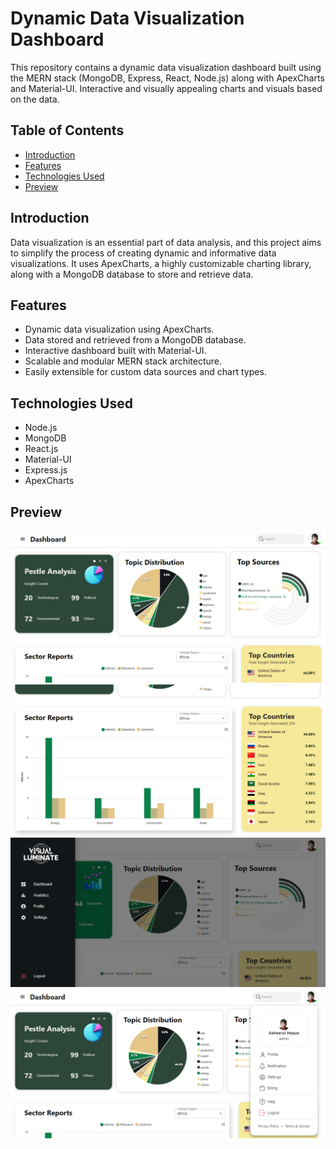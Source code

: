 
# Dynamic Data Visualization Dashboard

This repository contains a dynamic data visualization dashboard built using the MERN stack (MongoDB, Express, React, Node.js) along with ApexCharts and Material-UI. Interactive and visually appealing charts and visuals based on the data.

## Table of Contents

- [Introduction](#introduction)
- [Features](#features)
- [Technologies Used](#technologies-used)
- [Preview](#Preview)

## Introduction

Data visualization is an essential part of data analysis, and this project aims to simplify the process of creating dynamic and informative data visualizations. It uses ApexCharts, a highly customizable charting library, along with a MongoDB database to store and retrieve data.

## Features

- Dynamic data visualization using ApexCharts.
- Data stored and retrieved from a MongoDB database.
- Interactive dashboard built with Material-UI.
- Scalable and modular MERN stack architecture.
- Easily extensible for custom data sources and chart types.

## Technologies Used

- Node.js
- MongoDB
- React.js
- Material-UI
- Express.js
- ApexCharts

## Preview

![Image 1](./images/1.png)
![Image 2](./images/2.png)
![Image 3](./images/3.png)
![Image 4](./images/4.png)



